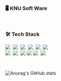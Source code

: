 


<p>
<h3>🖥 KNU Soft Ware</h3>
</p>
<br>




<h3>🛠 Tech Stack </h3>



<p>
  <img src="https://img.shields.io/badge/Java-2C2255?style=flat-square&logo=EclipseIDE&logoColor=white"/></a>&nbsp 
  <img src="https://img.shields.io/badge/SpringBoot-6DB33F?style=flat-square&logo=SpringBoot&logoColor=white"/></a>&nbsp 
  <img src="https://img.shields.io/badge/PHP-FF9900?style=flat-square&logo=php&logoColor=white"/></a>&nbsp 
  <img src="https://img.shields.io/badge/C++-00599C?style=flat-square&logo=C%2B%2B&logoColor=white"/></a>&nbsp 
  <img src="https://img.shields.io/badge/C-A8B9CC?style=flat-square&logo=C&logoColor=white"/></a>&nbsp 
  <img src="https://img.shields.io/badge/Python-E6C3A5?style=flat-square&logo=Python&logoColor=white"/></a>&nbsp
  <br>                                                                                              
  <img src="https://img.shields.io/badge/Mysql-007396?style=flat-square&logo=MySql&logoColor=white"/></a>&nbsp  
    <img src="https://img.shields.io/badge/Intellij IDEA-000000?style=flat-square&logo=Intellij IDEA&logoColor=white"/></a>&nbsp 
  <img src="https://img.shields.io/badge/MariaDB-FCC624?style=flat-square&logo=linux&logoColor=black">
  <img src="https://img.shields.io/badge/XAMPP-FFA07A?style=flat-square&logo=XAMPP&logoColor=white">
<img src="https://img.shields.io/badge/Notion-b4f5bd?style=flat&logo=Notion&logoColor=black"/>&nbsp;&nbsp;<img src="https://img.shields.io/badge/GitHub-gray?style=flat&logo=GitHub&logoColor=black"/>&nbsp;&nbsp;
</p>
<br>



 
  
![Anurag's GitHub stats](https://github-readme-stats.vercel.app/api?username=mmunkyeong&show_icons=true&theme=radical)


</div>
